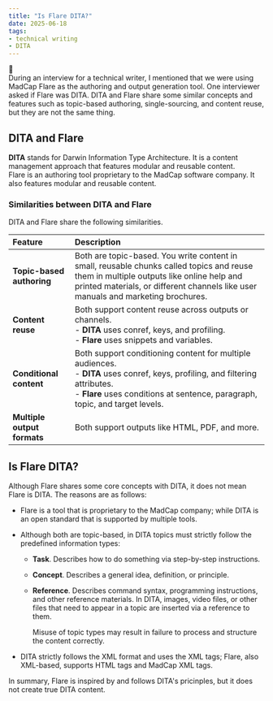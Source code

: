 ```yaml
---
title: "Is Flare DITA?"
date: 2025-06-18
tags: 
- technical writing
- DITA
---
```


📝<br>
During an interview for a technical writer, I mentioned that we were using MadCap Flare as the authoring and output generation tool. One interviewer asked if Flare was DITA. DITA and Flare share some similar concepts and features such as topic-based authoring, single-sourcing, and content reuse, but they are not the same thing. 

## DITA and Flare

**DITA** stands for Darwin Information Type Architecture. It is a content management approach that features modular and reusable content.    
Flare is an authoring tool proprietary to the MadCap software company. It also features modular and reusable content.     

### Similarities between DITA and Flare

DITA and Flare share the following similarities.

| Feature                     | Description                                                                                                                                                                                                                 |
|:--------------------------- |:--------------------------------------------------------------------------------------------------------------------------------------------------------------------------------------------------------------------------- |
| **Topic-based authoring**   | Both are topic-based. You write content in small, reusable chunks called topics and reuse them in multiple outputs like online help and printed materials, or different channels like user manuals and marketing brochures. |
| **Content reuse**           | Both support content reuse across outputs or channels.<br>- **DITA** uses conref, keys, and profiling.<br>- **Flare** uses snippets and variables.                                                                          |
| **Conditional content**     | Both support conditioning content for multiple audiences.<br>- **DITA** uses conref, keys, profiling, and filtering attributes.<br>- **Flare** uses conditions at sentence, paragraph, topic, and target levels.            |
| **Multiple output formats** | Both support outputs like HTML, PDF, and more.                                                                                                                                                                              |

## Is Flare DITA?

Although Flare shares some core concepts with DITA, it does not mean Flare is DITA. The reasons are as follows:

- Flare is a tool that is proprietary to the MadCap company; while DITA is an open standard that is supported by multiple tools. 

- Although both are topic-based, in DITA topics must strictly follow the predefined information types:
  
  - **Task**. Describes how to do something via step-by-step instructions.
  
  - **Concept**. Describes a general idea, definition, or principle. 
  
  - **Reference**. Describes command syntax, programming instructions, and other reference materials. In DITA, images, video files, or other files that need to appear in a topic are inserted via a reference to them.
    
    Misuse of topic types may result in failure to process and structure the content correctly.  

- DITA strictly follows the XML format and uses the XML tags; Flare, also XML-based, supports HTML tags and MadCap XML tags. <br> 

In summary, Flare is inspired by and follows DITA's pricinples, but it does not create true DITA content. 
